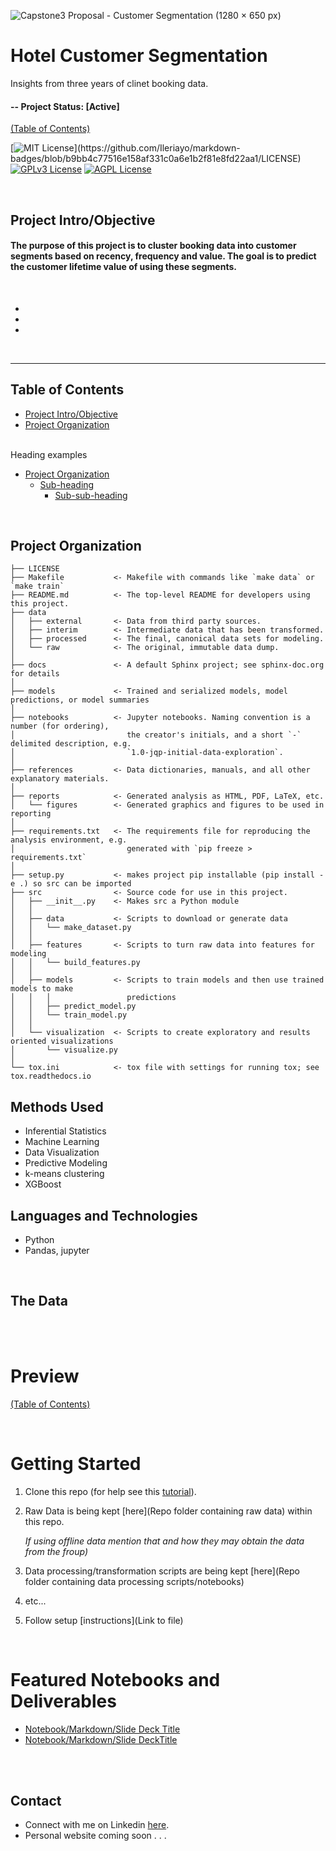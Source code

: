 ![Capstone3 Proposal - Customer Segmentation (1280 × 650 px)](https://user-images.githubusercontent.com/56135653/182302000-d1f0f30e-cda8-4654-a6c5-5fc14d6141db.png)

# Hotel Customer Segmentation
Insights from three years of clinet booking data.  
  
#### -- Project Status: [Active]  

[(Table of Contents)](#table-of-contents)

[![MIT License](https://img.shields.io/apm/l/atomic-design-ui.svg?)](https://github.com/Ileriayo/markdown-badges/blob/b9bb4c77516e158af331c0a6e1b2f81e8fd22aa1/LICENSE)
[![GPLv3 License](https://img.shields.io/badge/License-GPL%20v3-yellow.svg)](https://opensource.org/licenses/)
[![AGPL License](https://img.shields.io/badge/license-AGPL-blue.svg)](http://www.gnu.org/licenses/agpl-3.0)

<br>

## Project Intro/Objective
#### The purpose of this project is to cluster booking data into customer segments based on recency, frequency and value. The goal is to predict the customer lifetime value of using these segments.  

<br>

*
*
*

<br>

--------
Table of Contents
------------
- [Project Intro/Objective](#project-introobjective)
- [Project Organization](#project-organization)

<br>
Heading examples

- [Project Organization](#project-organization)
  * [Sub-heading](#sub-heading)
    + [Sub-sub-heading](#sub-sub-heading)



<br>


Project Organization
------------

    ├── LICENSE
    ├── Makefile           <- Makefile with commands like `make data` or `make train`
    ├── README.md          <- The top-level README for developers using this project.
    ├── data
    │   ├── external       <- Data from third party sources.
    │   ├── interim        <- Intermediate data that has been transformed.
    │   ├── processed      <- The final, canonical data sets for modeling.
    │   └── raw            <- The original, immutable data dump.
    │
    ├── docs               <- A default Sphinx project; see sphinx-doc.org for details
    │
    ├── models             <- Trained and serialized models, model predictions, or model summaries
    │
    ├── notebooks          <- Jupyter notebooks. Naming convention is a number (for ordering),
    │                         the creator's initials, and a short `-` delimited description, e.g.
    │                         `1.0-jqp-initial-data-exploration`.
    │
    ├── references         <- Data dictionaries, manuals, and all other explanatory materials.
    │
    ├── reports            <- Generated analysis as HTML, PDF, LaTeX, etc.
    │   └── figures        <- Generated graphics and figures to be used in reporting
    │
    ├── requirements.txt   <- The requirements file for reproducing the analysis environment, e.g.
    │                         generated with `pip freeze > requirements.txt`
    │
    ├── setup.py           <- makes project pip installable (pip install -e .) so src can be imported
    ├── src                <- Source code for use in this project.
    │   ├── __init__.py    <- Makes src a Python module
    │   │
    │   ├── data           <- Scripts to download or generate data
    │   │   └── make_dataset.py
    │   │
    │   ├── features       <- Scripts to turn raw data into features for modeling
    │   │   └── build_features.py
    │   │
    │   ├── models         <- Scripts to train models and then use trained models to make
    │   │   │                 predictions
    │   │   ├── predict_model.py
    │   │   └── train_model.py
    │   │
    │   └── visualization  <- Scripts to create exploratory and results oriented visualizations
    │       └── visualize.py
    │
    └── tox.ini            <- tox file with settings for running tox; see tox.readthedocs.io


## Methods Used
* Inferential Statistics
* Machine Learning
* Data Visualization
* Predictive Modeling
* k-means clustering
* XGBoost 


## Languages and Technologies
* Python
* Pandas, jupyter

<br>

## The Data



<br>
<br>

# Preview
[(Table of Contents)](#table-of-contents)

<br>

# Getting Started

1. Clone this repo (for help see this [tutorial](https://help.github.com/articles/cloning-a-repository/)).
2. Raw Data is being kept [here](Repo folder containing raw data) within this repo.

    *If using offline data mention that and how they may obtain the data from the froup)*
    
3. Data processing/transformation scripts are being kept [here](Repo folder containing data processing scripts/notebooks)
4. etc...


5. Follow setup [instructions](Link to file)

<br>

# Featured Notebooks and Deliverables
* [Notebook/Markdown/Slide Deck Title](link)
* [Notebook/Markdown/Slide DeckTitle](link)

<br>



<br>

## Contact
* Connect with me on Linkedin [here](http://www.linkedin.com/in/lnrobertson).  
* Personal website coming soon . . .













